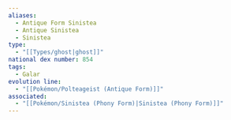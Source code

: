 ```yaml
---
aliases:
  - Antique Form Sinistea
  - Antique Sinistea
  - Sinistea
type:
  - "[[Types/ghost|ghost]]"
national dex number: 854
tags:
  - Galar
evolution line:
  - "[[Pokémon/Polteageist (Antique Form)]]"
associated:
  - "[[Pokémon/Sinistea (Phony Form)|Sinistea (Phony Form)]]"
---
```

